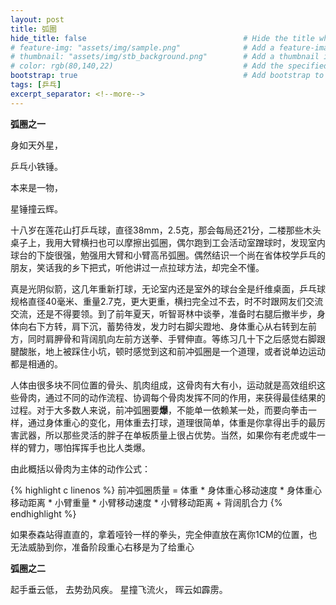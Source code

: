 ```yaml
---
layout: post
title: 弧圈
hide_title: false                                   # Hide the title when displaying the post, but shown in lists of posts
# feature-img: "assets/img/sample.png"              # Add a feature-image to the post
# thumbnail: "assets/img/stb_background.png"        # Add a thumbnail image on blog view
# color: rgb(80,140,22)                             # Add the specified color as feature image, and change link colors in post
bootstrap: true                                     # Add bootstrap to the page
tags: [乒乓]
excerpt_separator: <!--more-->
---
```


<!--more-->
**弧圈之一**

身如天外星，

乒乓小铁锤。

本来是一物，

星锤撞云辉。

十八岁在莲花山打乒乓球，直径38mm，2.5克，那会每局还21分，二楼那些木头桌子上，我用大臂横扫也可以摩擦出弧圈，偶尔跑到工会活动室蹭球时，发现室内球台的下旋很强，勉强用大臂和小臂高吊弧圈。偶然结识一个尚在省体校学乒乓的朋友，笑话我的乡下把式，听他讲过一点拉球方法，却完全不懂。

真是光阴似箭，这几年重新打球，无论室内还是室外的球台全是纤维桌面，乒乓球规格直径40毫米、重量2.7克，更大更重，横扫完全过不去，时不时跟网友们交流交流，还是不得要领。到了前年夏天，听智哥林中谈拳，准备时右腿后撤半步，身体向右下方转，肩下沉，蓄势待发，发力时右脚尖蹬地、身体重心从右转到左前方，同时肩胛骨和背阔肌向左前方送拳、手臂伸直。等练习几十下之后感觉右脚跟腱酸胀，地上被踩住小坑，顿时感觉到这和前冲弧圈是一个道理，或者说单边运动都是相通的。

人体由很多块不同位置的骨头、肌肉组成，这骨肉有大有小，运动就是高效组织这些骨肉，通过不同的动作流程、协调每个骨肉发挥不同的作用，来获得最佳结果的过程。对于大多数人来说，前冲弧圈要**爆**，不能单一依赖某一处，而要向拳击一样，通过身体重心的变化，用体重去打球，道理很简单，体重是你拿得出手的最厉害武器，所以那些灵活的胖子在单板质量上很占优势。当然，如果你有老虎或牛一样的臂力，哪怕挥挥手也比人类爆。

由此概括以骨肉为主体的动作公式：

{% highlight c linenos %}
前冲弧圈质量 = 体重 * 身体重心移动速度 * 身体重心移动距离 * 小臂重量 * 小臂移动速度 * 小臂移动距离 + 背阔肌合力 
{% endhighlight %}

如果泰森站得直直的，拿着哑铃一样的拳头，完全伸直放在离你1CM的位置，也无法威胁到你，准备阶段重心右移是为了给重心

**弧圈之二**

起手垂云低，
去势劲风疾。
星撞飞流火，
晖云如霹雳。